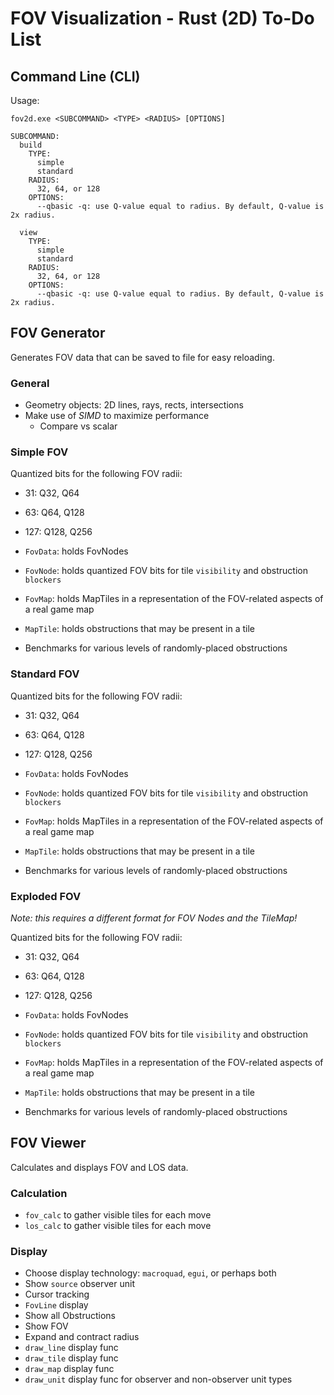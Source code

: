 # FOV Visualization - Rust (2D) To-Do List

## Command Line (CLI)

Usage:
```text
fov2d.exe <SUBCOMMAND> <TYPE> <RADIUS> [OPTIONS]

SUBCOMMAND:
  build
    TYPE:
      simple
      standard
    RADIUS:
      32, 64, or 128
    OPTIONS:
      --qbasic -q: use Q-value equal to radius. By default, Q-value is 2x radius.

  view
    TYPE:
      simple
      standard
    RADIUS:
      32, 64, or 128
    OPTIONS:
      --qbasic -q: use Q-value equal to radius. By default, Q-value is 2x radius.
```  

## FOV Generator

Generates FOV data that can be saved to file for easy reloading.

### General

- Geometry objects: 2D lines, rays, rects, intersections
- Make use of _SIMD_ to maximize performance
  - Compare vs scalar

### Simple FOV

Quantized bits for the following FOV radii:
- 31:  Q32, Q64
- 63:  Q64, Q128
- 127: Q128, Q256

- `FovData`: holds FovNodes
- `FovNode`: holds quantized FOV bits for tile `visibility` and obstruction `blockers`
- `FovMap`:  holds MapTiles in a representation of the FOV-related aspects of a real game map
- `MapTile`: holds obstructions that may be present in a tile
- Benchmarks for various levels of randomly-placed obstructions

### Standard FOV

Quantized bits for the following FOV radii:
- 31:  Q32, Q64
- 63:  Q64, Q128
- 127: Q128, Q256

- `FovData`: holds FovNodes
- `FovNode`: holds quantized FOV bits for tile `visibility` and obstruction `blockers`
- `FovMap`:  holds MapTiles in a representation of the FOV-related aspects of a real game map
- `MapTile`: holds obstructions that may be present in a tile
- Benchmarks for various levels of randomly-placed obstructions

### Exploded FOV

_Note: this requires a different format for FOV Nodes and the TileMap!_

Quantized bits for the following FOV radii:
- 31:  Q32, Q64
- 63:  Q64, Q128
- 127: Q128, Q256

- `FovData`: holds FovNodes
- `FovNode`: holds quantized FOV bits for tile `visibility` and obstruction `blockers`
- `FovMap`:  holds MapTiles in a representation of the FOV-related aspects of a real game map
- `MapTile`: holds obstructions that may be present in a tile
- Benchmarks for various levels of randomly-placed obstructions

## FOV Viewer

Calculates and displays FOV and LOS data.

### Calculation

- `fov_calc` to gather visible tiles for each move
- `los_calc` to gather visible tiles for each move

### Display

- Choose display technology: `macroquad`, `egui`, or perhaps both
- Show `source` observer unit
- Cursor tracking
- `FovLine` display
- Show all Obstructions
- Show FOV
- Expand and contract radius
- `draw_line` display func
- `draw_tile` display func
- `draw_map` display func
- `draw_unit` display func for observer and non-observer unit types
